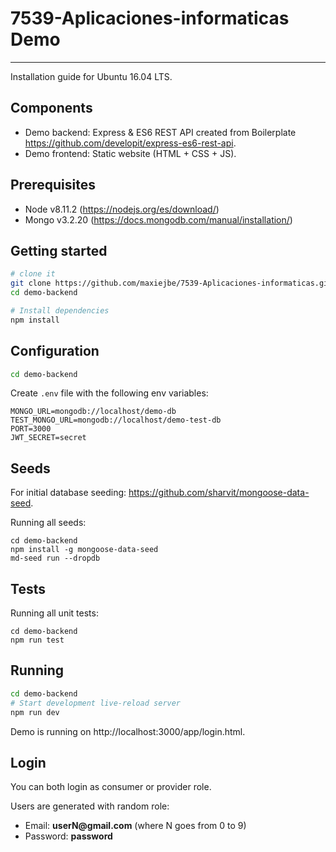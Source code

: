 # 7539-Aplicaciones-informaticas Demo
---------------
Installation guide for Ubuntu 16.04 LTS.

## Components
* Demo backend: Express & ES6 REST API created from Boilerplate https://github.com/developit/express-es6-rest-api.
* Demo frontend: Static website (HTML + CSS + JS).

## Prerequisites
* Node v8.11.2 (https://nodejs.org/es/download/)
* Mongo v3.2.20 (https://docs.mongodb.com/manual/installation/)

## Getting started
```sh
# clone it
git clone https://github.com/maxiejbe/7539-Aplicaciones-informaticas.git
cd demo-backend

# Install dependencies
npm install
```

## Configuration
```sh
cd demo-backend
```

Create `.env` file with the following env variables:

```
MONGO_URL=mongodb://localhost/demo-db
TEST_MONGO_URL=mongodb://localhost/demo-test-db
PORT=3000
JWT_SECRET=secret
```

## Seeds
For initial database seeding: https://github.com/sharvit/mongoose-data-seed.

Running all seeds:
```
cd demo-backend
npm install -g mongoose-data-seed
md-seed run --dropdb
```

## Tests
Running all unit tests:
```
cd demo-backend
npm run test
```
## Running
```sh
cd demo-backend
# Start development live-reload server
npm run dev
```
Demo is running on http://localhost:3000/app/login.html.

## Login
You can both login as consumer or provider role.

Users are generated with random role:
* Email: __userN@gmail.com__ (where N goes from 0 to 9)
* Password: __password__

